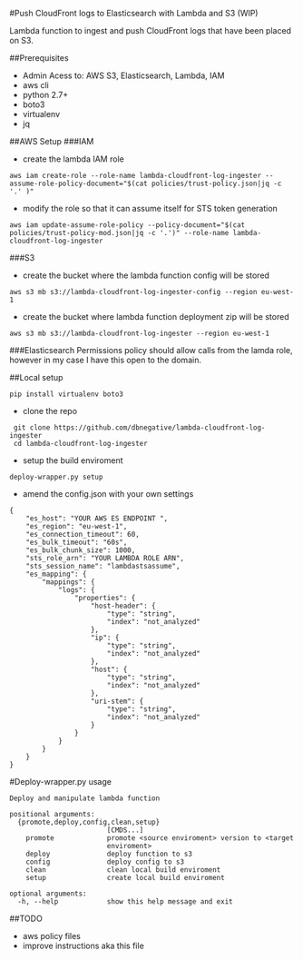 #Push CloudFront logs to Elasticsearch with Lambda and S3 (WIP)

Lambda function to ingest and push CloudFront logs that have been placed on S3.

##Prerequisites
* Admin Acess to: AWS S3, Elasticsearch, Lambda, IAM
* aws cli
* python 2.7+
* boto3
* virtualenv
* jq

##AWS Setup
###IAM
* create the lambda IAM role
```
aws iam create-role --role-name lambda-cloudfront-log-ingester --assume-role-policy-document="$(cat policies/trust-policy.json|jq -c '.' )"
```
* modify the role so that it can assume itself for STS token generation
```
aws iam update-assume-role-policy --policy-document="$(cat policies/trust-policy-mod.json|jq -c '.')" --role-name lambda-cloudfront-log-ingester
```
###S3
* create the bucket where the lambda function config will be stored
```
aws s3 mb s3://lambda-cloudfront-log-ingester-config --region eu-west-1
```
* create the bucket where lambda function deployment zip will be stored
```
aws s3 mb s3://lambda-cloudfront-log-ingester --region eu-west-1
```
###Elasticsearch
Permissions policy should allow calls from the lamda role, however in my case I have this open to the domain.

##Local setup
```
pip install virtualenv boto3
```
* clone the repo
```
 git clone https://github.com/dbnegative/lambda-cloudfront-log-ingester
 cd lambda-cloudfront-log-ingester
```
* setup the build enviroment
```
deploy-wrapper.py setup
```
* amend the config.json with your own settings
```
{
    "es_host": "YOUR AWS ES ENDPOINT ",
    "es_region": "eu-west-1",
    "es_connection_timeout": 60,
    "es_bulk_timeout": "60s",
    "es_bulk_chunk_size": 1000, 
    "sts_role_arn": "YOUR LAMBDA ROLE ARN",
    "sts_session_name": "lambdastsassume",
    "es_mapping": {
        "mappings": {
            "logs": {
                "properties": {
                    "host-header": {
                        "type": "string",
                        "index": "not_analyzed"
                    },
                    "ip": {
                        "type": "string",
                        "index": "not_analyzed"
                    },
                    "host": {
                        "type": "string",
                        "index": "not_analyzed"
                    },
                    "uri-stem": {
                        "type": "string",
                        "index": "not_analyzed"
                    }
                }
            }
        }
    }
}
```
#Deploy-wrapper.py usage
```
Deploy and manipulate lambda function

positional arguments:
  {promote,deploy,config,clean,setup}
                        [CMDS...]
    promote             promote <source enviroment> version to <target
                        enviroment>
    deploy              deploy function to s3
    config              deploy config to s3
    clean               clean local build enviroment
    setup               create local build enviroment

optional arguments:
  -h, --help            show this help message and exit
```

##TODO
* aws policy files
* improve instructions aka this file
